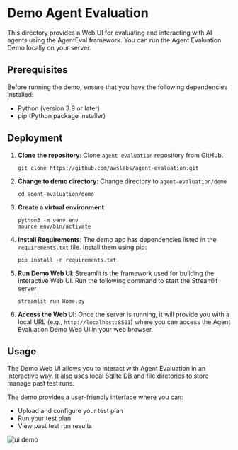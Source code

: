 # Demo Agent Evaluation

This directory provides a Web UI for evaluating and interacting with AI agents using the AgentEval framework. You can run the Agent Evaluation Demo locally on your server.

## Prerequisites

Before running the demo, ensure that you have the following dependencies installed:

- Python (version 3.9 or later)
- pip (Python package installer)

## Deployment
1. **Clone the repository**: Clone `agent-evaluation` repository from GitHub.

    ```
    git clone https://github.com/awslabs/agent-evaluation.git
    ```

3. **Change to demo directory**: Change directory to `agent-evaluation/demo`

    ```
    cd agent-evaluation/demo
    ```

2. **Create a virtual environment**

    ```
    python3 -m venv env
    source env/bin/activate
    ```

3. **Install Requirements**: The demo app has dependencies listed in the `requirements.txt` file. Install them using pip:

   ```
   pip install -r requirements.txt
   ```


5. **Run Demo Web UI**: Streamlit is the framework used for building the interactive Web UI. Run the following command to start the Streamlit server

    ```
    streamlit run Home.py
    ```

6. **Access the Web UI**: Once the server is running, it will provide you with a local URL (e.g., `http://localhost:8501`) where you can access the Agent Evaluation Demo Web UI in your web browser.

## Usage

The Demo Web UI allows you to interact with Agent Evaluation in an interactive way. It also uses local Sqlite DB and file diretories to store manage past test runs.

The demo provides a user-friendly interface where you can:

- Upload and configure your test plan
- Run your test plan
- View past test run results

![ui demo](./demo.gif)

